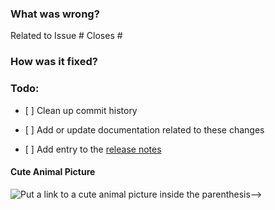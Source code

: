 ### What was wrong?

Related to Issue #
Closes #

### How was it fixed?

### Todo:

- \[ \] Clean up commit history

- \[ \] Add or update documentation related to these changes

- \[ \] Add entry to the [release notes](https://github.com/ethereum/<REPO_NAME>/blob/main/newsfragments/README.md)

#### Cute Animal Picture

![Put a link to a cute animal picture inside the parenthesis-->](<>)
